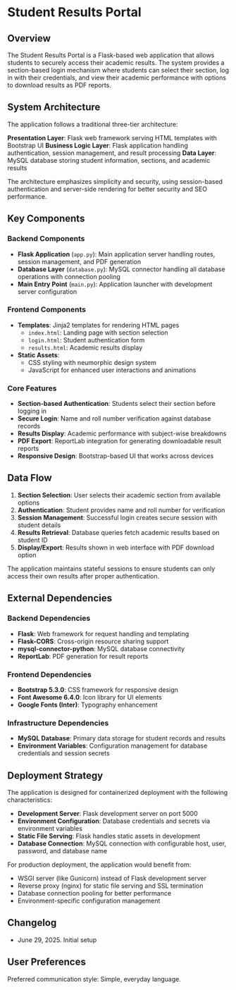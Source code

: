 # Student Results Portal

## Overview

The Student Results Portal is a Flask-based web application that allows students to securely access their academic results. The system provides a section-based login mechanism where students can select their section, log in with their credentials, and view their academic performance with options to download results as PDF reports.

## System Architecture

The application follows a traditional three-tier architecture:

**Presentation Layer**: Flask web framework serving HTML templates with Bootstrap UI
**Business Logic Layer**: Flask application handling authentication, session management, and result processing
**Data Layer**: MySQL database storing student information, sections, and academic results

The architecture emphasizes simplicity and security, using session-based authentication and server-side rendering for better security and SEO performance.

## Key Components

### Backend Components
- **Flask Application** (`app.py`): Main application server handling routes, session management, and PDF generation
- **Database Layer** (`database.py`): MySQL connector handling all database operations with connection pooling
- **Main Entry Point** (`main.py`): Application launcher with development server configuration

### Frontend Components
- **Templates**: Jinja2 templates for rendering HTML pages
  - `index.html`: Landing page with section selection
  - `login.html`: Student authentication form
  - `results.html`: Academic results display
- **Static Assets**: 
  - CSS styling with neumorphic design system
  - JavaScript for enhanced user interactions and animations

### Core Features
- **Section-based Authentication**: Students select their section before logging in
- **Secure Login**: Name and roll number verification against database records
- **Results Display**: Academic performance with subject-wise breakdowns
- **PDF Export**: ReportLab integration for generating downloadable result reports
- **Responsive Design**: Bootstrap-based UI that works across devices

## Data Flow

1. **Section Selection**: User selects their academic section from available options
2. **Authentication**: Student provides name and roll number for verification
3. **Session Management**: Successful login creates secure session with student details
4. **Results Retrieval**: Database queries fetch academic results based on student ID
5. **Display/Export**: Results shown in web interface with PDF download option

The application maintains stateful sessions to ensure students can only access their own results after proper authentication.

## External Dependencies

### Backend Dependencies
- **Flask**: Web framework for request handling and templating
- **Flask-CORS**: Cross-origin resource sharing support
- **mysql-connector-python**: MySQL database connectivity
- **ReportLab**: PDF generation for result reports

### Frontend Dependencies
- **Bootstrap 5.3.0**: CSS framework for responsive design
- **Font Awesome 6.4.0**: Icon library for UI elements
- **Google Fonts (Inter)**: Typography enhancement

### Infrastructure Dependencies
- **MySQL Database**: Primary data storage for student records and results
- **Environment Variables**: Configuration management for database credentials and session secrets

## Deployment Strategy

The application is designed for containerized deployment with the following characteristics:

- **Development Server**: Flask development server on port 5000
- **Environment Configuration**: Database credentials and secrets via environment variables
- **Static File Serving**: Flask handles static assets in development
- **Database Connection**: MySQL connection with configurable host, user, password, and database name

For production deployment, the application would benefit from:
- WSGI server (like Gunicorn) instead of Flask development server
- Reverse proxy (nginx) for static file serving and SSL termination
- Database connection pooling for better performance
- Environment-specific configuration management

## Changelog

- June 29, 2025. Initial setup

## User Preferences

Preferred communication style: Simple, everyday language.